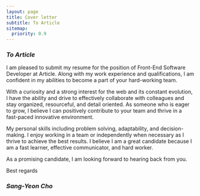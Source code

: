 ```yaml
---
layout: page
title: Cover letter
subtitle: To Article
sitemap:
  priority: 0.9
---
```


### *To Article*
I am pleased to submit my resume for the position of Front-End Software Developer at Article. Along with my work experience and qualifications, I am confident in my abilities to become a part of your hard-working team.

With a curiosity and a strong interest for the web and its constant evolution, I have the ability and drive to effectively collaborate with colleagues and stay organized, resourceful, and detail oriented. As someone who is eager to grow, I believe I can positively contribute to your team and thrive in a fast-paced innovative environment.

My personal skills including problem solving, adaptability, and decision-making. I enjoy working in a team or independently when necessary as I thrive to achieve the best results. I believe I am a great candidate because I am a fast learner, effective communicator, and hard worker.

As a promising candidate, I am looking forward to hearing back from you.


Best regards
### *Sang-Yeon Cho*

